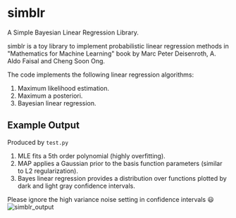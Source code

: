 # simblr
A Simple Bayesian Linear Regression Library.

simblr is a toy library to implement probabilistic linear regression methods in "Mathematics for Machine Learning" book by Marc Peter Deisenroth, A. Aldo Faisal and Cheng Soon Ong.

The code implements the following linear regression algorithms:
1. Maximum likelihood estimation.
2. Maximum a posteriori.
3. Bayesian linear regression.

## Example Output
Produced by `test.py`
1. MLE fits a 5th order polynomial (highly overfitting).
2. MAP applies a Gaussian prior to the basis function parameters (similar to L2 regularization).
3. Bayes linear regression provides a distribution over functions plotted by dark and light gray confidence intervals.

Please ignore the high variance noise setting in confidence intervals 😃
![simblr_output](https://user-images.githubusercontent.com/70483607/109917013-49938580-7cbd-11eb-9f80-c4fc3760946d.png)


